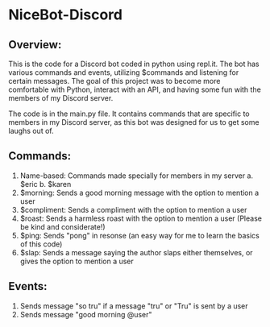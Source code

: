 # NiceBot-Discord

## Overview:
This is the code for a Discord bot coded in python using repl.it. The bot has various commands and events, utilizing $commands and listening for certain messages. The goal of this project was to become more comfortable with Python, interact with an API, and having some fun with the members of my Discord server.

The code is in the main.py file. It contains commands that are specific to members in my Discord server, as this bot was designed for us to get some laughs out of.

## Commands:
  1. Name-based: Commands made specially for members in my server
      a. $eric
      b. $karen
  2. $morning: Sends a good morning message with the option to mention a user
  3. $compliment: Sends a compliment with the option to mention a user
  4. $roast: Sends a harmless roast with the option to mention a user (Please be kind and considerate!)
  5. $ping: Sends "pong" in resonse (an easy way for me to learn the basics of this code)
  6. $slap: Sends a message saying the author slaps either themselves, or gives the option to mention a user
  
## Events:
  1. Sends message "so tru" if a message "tru" or "Tru" is sent by a user
  2. Sends message "good morning @user"

